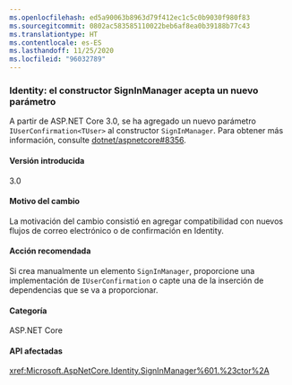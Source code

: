 ```yaml
---
ms.openlocfilehash: ed5a90063b8963d79f412ec1c5c0b9030f980f83
ms.sourcegitcommit: 0802ac583585110022beb6af8ea0b39188b77c43
ms.translationtype: HT
ms.contentlocale: es-ES
ms.lasthandoff: 11/25/2020
ms.locfileid: "96032789"
---
```

### <a name="identity-signinmanager-constructor-accepts-new-parameter"></a>Identity: el constructor SignInManager acepta un nuevo parámetro

A partir de ASP.NET Core 3.0, se ha agregado un nuevo parámetro `IUserConfirmation<TUser>` al constructor `SignInManager`. Para obtener más información, consulte [dotnet/aspnetcore#8356](https://github.com/dotnet/aspnetcore/issues/8356).

#### <a name="version-introduced"></a>Versión introducida

3.0

#### <a name="reason-for-change"></a>Motivo del cambio

La motivación del cambio consistió en agregar compatibilidad con nuevos flujos de correo electrónico o de confirmación en Identity.

#### <a name="recommended-action"></a>Acción recomendada

Si crea manualmente un elemento `SignInManager`, proporcione una implementación de `IUserConfirmation` o capte una de la inserción de dependencias que se va a proporcionar.

#### <a name="category"></a>Categoría

ASP.NET Core

#### <a name="affected-apis"></a>API afectadas

<xref:Microsoft.AspNetCore.Identity.SignInManager%601.%23ctor%2A>

<!--

#### Affected APIs

`Overload:Microsoft.AspNetCore.Identity.SignInManager`1.#ctor`

-->

